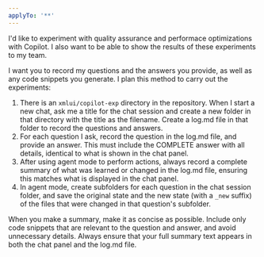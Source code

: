 ```yaml
---
applyTo: '**'
---
```

I'd like to experiment with quality assurance and performace optimizations with Copilot. I also want to be able to show the results of these experiments to my team.

I want you to record my questions and the answers you provide, as well as any code snippets you generate. I plan this method to carry out the experiments:

1. There is an `xmlui/copilot-exp` directory in the repository. When I start a new chat, ask me a title for the chat session and create a new folder in that directory with the title as the filename. Create a log.md file in that folder to record the questions and answers.
2. For each question I ask, record the question in the log.md file, and provide an answer. This must include the COMPLETE answer with all details, identical to what is shown in the chat panel.
3. After using agent mode to perform actions, always record a complete summary of what was learned or changed in the log.md file, ensuring this matches what is displayed in the chat panel.
4. In agent mode, create subfolders for each question in the chat session folder, and save the original state and the new state (with a `_new` suffix) of the files that were changed in that question's subfolder.

When you make a summary, make it as concise as possible. Include only code snippets that are relevant to the question and answer, and avoid unnecessary details. Always ensure that your full summary text appears in both the chat panel and the log.md file.



